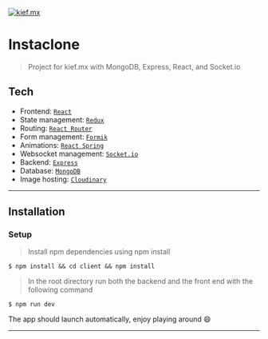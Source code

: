 <a href="https://kief.mx"><img src="https://kief.mx/wp-content/uploads/2020/11/WEB_02_slider_homepage_separate-LOGO-KIEF-PRINCIPAL.png" title="kief.mx"></a>

# Instaclone

> Project for kief.mx with MongoDB, Express, React, and Socket.io


## Tech

- Frontend: <a href="https://github.com/facebook/react">`React`</a>
- State management: <a href="https://github.com/reduxjs/redux">`Redux`</a>
- Routing: <a href="https://github.com/ReactTraining/react-router">`React Router`</a>
- Form management: <a href="https://github.com/jaredpalmer/formik">`Formik`</a>
- Animations: <a href="https://github.com/react-spring/react-spring">`React Spring`</a>
- Websocket management: <a href="https://github.com/socketio/socket.io">`Socket.io`</a>
- Backend: <a href="https://github.com/expressjs/express">`Express`</a>
- Database: <a href="https://github.com/Automattic/mongoose">`MongoDB`</a>
- Image hosting: <a href="https://cloudinary.com/">`Cloudinary`</a>

---

## Installation

### Setup

> Install npm dependencies using npm install

```shell
$ npm install && cd client && npm install
```

> In the root directory run both the backend and the front end with the following command

```shell
$ npm run dev
```

The app should launch automatically, enjoy playing around 😄

---
